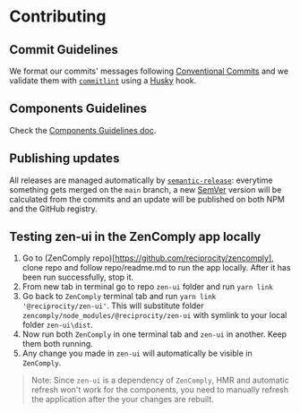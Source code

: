 # Contributing

## Commit Guidelines

We format our commits' messages following [Conventional Commits](https://www.conventionalcommits.org) and we validate them with [`commitlint`](https://commitlint.js.org/) using a [Husky](https://github.com/typicode/husky) hook.

## Components Guidelines

Check the [Components Guidelines doc](./components-guidelines.md).

## Publishing updates

All releases are managed automatically by [`semantic-release`](https://semantic-release.gitbook.io/semantic-release): everytime something gets merged on the `main` branch, a new [SemVer](https://semver.org) version will be calculated from the commits and an update will be published on both NPM and the GitHub registry.

## Testing zen-ui in the ZenComply app locally

1. Go to (ZenComply repo)[https://github.com/reciprocity/zencomply], clone repo and follow repo/readme.md to run the app locally. After it has been run successfully, stop it.
2. From new tab in terminal go to repo `zen-ui` folder and run `yarn link`
3. Go back to `ZenComply` terminal tab and run `yarn link '@reciprocity/zen-ui'`. This will substitute folder `zencomply/node_modules/@reciprocity/zen-ui` with symlink to your local folder `zen-ui\dist`.
4. Now run both `ZenComply` in one terminal tab and `zen-ui` in another. Keep them both running.
5. Any change you made in `zen-ui` will automatically be visible in `ZenComply`.

> Note: Since `zen-ui` is a dependency of `ZenComply`, HMR and automatic refresh won't work for the components, you need to manually refresh the application after the your changes are rebuilt.
